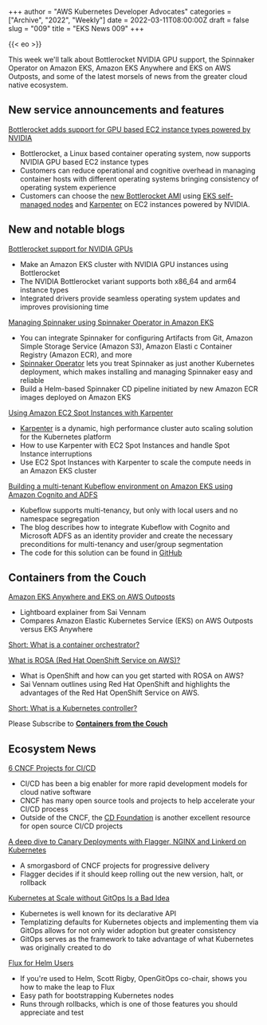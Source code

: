 +++
author = "AWS Kubernetes Developer Advocates"
categories = ["Archive", "2022", "Weekly"]
date = 2022-03-11T08:00:00Z
draft = false
slug = "009"
title = "EKS News 009"
+++

{{< eo >}}

This week we'll talk about Bottlerocket NVIDIA GPU support, the Spinnaker Operator on Amazon EKS, Amazon EKS Anywhere and EKS on AWS Outposts, and some of the latest morsels of news from the greater cloud native ecosystem.

## New service announcements and features

[Bottlerocket adds support for GPU based EC2 instance types powered by NVIDIA](https://aws.amazon.com/about-aws/whats-new/2022/03/bottlerocket-support-gpu-ec2-instance-types-powered-by-nvidia/)

* Bottlerocket, a Linux based container operating system, now supports NVIDIA GPU based EC2 instance types
* Customers can reduce operational and cognitive overhead in managing container hosts with different operating systems bringing consistency of operating system experience
* Customers can choose the [new Bottlerocket AMI](https://github.com/bottlerocket-os/bottlerocket/blob/develop/QUICKSTART-EKS.md#aws-k8s--nvidia-variants) using [EKS self-managed nodes](https://docs.aws.amazon.com/eks/latest/userguide/launch-node-bottlerocket.html) and [Karpenter](https://karpenter.sh/) on EC2 instances powered by NVIDIA.

## New and notable blogs

[Bottlerocket support for NVIDIA GPUs](https://aws.amazon.com/blogs/containers/bottlerocket-support-for-nvidia-gpus/)

* Make an Amazon EKS cluster with NVIDIA GPU instances using Bottlerocket
* The NVIDIA Bottlerocket variant supports both x86_64 and arm64 instance types
* Integrated drivers provide seamless operating system updates and improves provisioning time

[Managing Spinnaker using Spinnaker Operator in Amazon EKS](https://aws.amazon.com/blogs/opensource/managing-spinnaker-using-spinnaker-operator-in-amazon-eks/)

* You can integrate Spinnaker for configuring Artifacts from Git, Amazon Simple Storage Service (Amazon S3), Amazon Elasti c Container Registry (Amazon ECR), and more
* [Spinnaker Operator](https://github.com/armory/spinnaker-operator) lets you treat Spinnaker as just another Kubernetes deployment, which makes installing and managing Spinnaker easy and reliable
* Build a Helm-based Spinnaker CD pipeline initiated by new Amazon ECR images deployed on Amazon EKS

[Using Amazon EC2 Spot Instances with Karpenter](https://aws.amazon.com/blogs/containers/using-amazon-ec2-spot-instances-with-karpenter/)

* [Karpenter](https://karpenter.sh/) is a dynamic, high performance cluster auto scaling solution for the Kubernetes platform
* How to use Karpenter with EC2 Spot Instances and handle Spot Instance interruptions
* Use EC2 Spot Instances with Karpenter to scale the compute needs in an Amazon EKS cluster

[Building a multi-tenant Kubeflow environment on Amazon EKS using Amazon Cognito and ADFS](https://aws.amazon.com/blogs/opensource/building-a-multi-tenant-kubeflow-environment-on-amazon-eks-using-amazon-cognito-and-adfs/)

* Kubeflow supports multi-tenancy, but only with local users and no namespace segregation
* The blog describes how to integrate Kubeflow with Cognito and Microsoft ADFS as an identity provider and create the necessary preconditions for multi-tenancy and user/group segmentation
* The code for this solution can be found in [GitHub](https://github.com/aws-samples/amazon-eks-kubeflow-multitenancy)

## Containers from the Couch

[Amazon EKS Anywhere and EKS on AWS Outposts](https://youtu.be/66yOdq2kXBA)

* Lightboard explainer from Sai Vennam
* Compares Amazon Elastic Kubernetes Service (EKS) on AWS Outposts versus EKS Anywhere

[Short: What is a container orchestrator?](https://youtu.be/Xsx1okPkPAo)

[What is ROSA (Red Hat OpenShift Service on AWS)?](https://youtu.be/6W-xDavWgYg)

* What is OpenShift and how can you get started with ROSA on AWS?
* Sai Vennam outlines using Red Hat OpenShift and highlights the advantages of the Red Hat OpenShift Service on AWS.

[Short: What is a Kubernetes controller?](https://youtu.be/_W-NeSg0TBY)

Please Subscribe to [**Containers from the Couch**](https://containersfromthecouch.com/)

## Ecosystem News

[6 CNCF Projects for CI/CD](https://containerjournal.com/features/6-cncf-projects-for-ci-cd/)

* CI/CD has been a big enabler for more rapid development models for cloud native software
* CNCF has many open source tools and projects to help accelerate your CI/CD process
* Outside of the CNCF, the [CD Foundation](https://cd.foundation/) is another excellent resource for open source CI/CD projects

[A deep dive to Canary Deployments with Flagger, NGINX and Linkerd on Kubernetes](https://devopsian.net/posts/kubernetes-canary-deployments/)

* A smorgasbord of CNCF projects for progressive delivery
* Flagger decides if it should keep rolling out the new version, halt, or rollback

[Kubernetes at Scale without GitOps Is a Bad Idea](https://thenewstack.io/kubernetes-at-scale-without-gitops-is-a-bad-idea/)

* Kubernetes is well known for its declarative API
* Templatizing defaults for Kubernetes objects and implementing them via GitOps allows for not only wider adoption but greater consistency
* GitOps serves as the framework to take advantage of what Kubernetes was originally created to do

[Flux for Helm Users](https://youtu.be/r_vKf5l1D1M)

* If you're used to Helm, Scott Rigby, OpenGitOps co-chair, shows you how to make the leap to Flux
* Easy path for bootstrapping Kubernetes nodes
* Runs through rollbacks, which is one of those features you should appreciate and test
